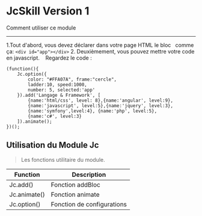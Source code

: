 
# JcSkill Version 1

Comment utiliser ce module

---

1.Tout d'abord, vous devez déclarer dans votre page HTML le bloc
  comme ça:
   `<div id="app"></div>`
2. Deuxièmement, vous pouvez mettre votre code en javascript.
   Regardez le code :

``` script
(function(){
    Jc.option({
        color: "#FFA07A", frame:"cercle",
        ladder:10, speed:1000,
        number: 5, selected:'app'
    }).add('Langage & Framework', [
        {name:'html/css', level: 8},{name:'angular', level:9},
        {name:'javascript', level:5},{name:'jquery', level:3},
        {name:'symfony',level:4}, {name:'php', level:5},
        {name:'c#', level:3}
    ]).animate();
})();
```

Utilisation du Module Jc
-----------------------

>Les fonctions utilitaire du module.

| Function                    | Description                |
| --------------------------- | -------------------------- |
| Jc.add()                    | Fonction addBloc           |
| Jc.animate()                | Fonction animate           |
| Jc.option(<Element option>) | Fonction de configurations |
